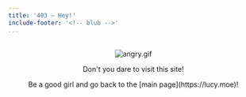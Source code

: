 ```yaml
---
title: '403 – Hey!'
include-footer: '<!-- blub -->'
...
```


<br>
<div style="text-align:center"><img src="/img/angry.gif" alt="angry.gif"/></div>

<p style="text-align:center">Don't you dare to visit this site!</p>

<p style="text-align:center">Be a good girl and go back to the [main page](https://lucy.moe)!</p>

